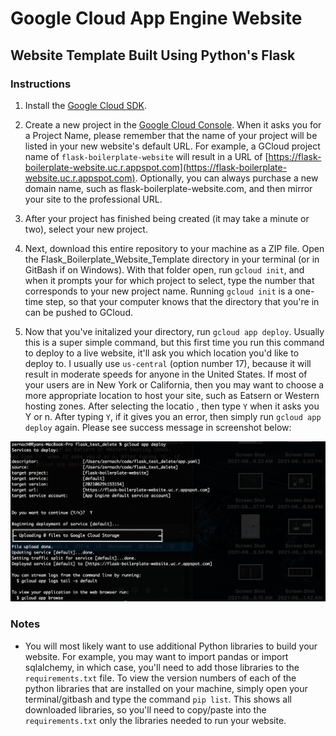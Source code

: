 # Google Cloud App Engine Website
## Website Template Built Using Python's Flask

### Instructions

1. Install the [Google Cloud SDK](https://cloud.google.com/sdk/).

2. Create a new project in the [Google Cloud Console](https://console.cloud.google.com/). When it asks you for a Project Name, please remember that the name of your project will be listed in your new website's default URL. For example, a GCloud project name of `flask-boilerplate-website` will result in a URL of [https://flask-boilerplate-website.uc.r.appspot.com](https://flask-boilerplate-website.uc.r.appspot.com). Optionally, you can always purchase a new domain name, such as flask-boilerplate-website.com, and then mirror your site to the professional URL.

3. After your project has finished being created (it may take a minute or two), select your new project.

4. Next, download this entire repository to your machine as a ZIP file. Open the Flask_Boilerplate_Website_Template directory in your terminal (or in GitBash if on Windows). With that folder open, run `gcloud init`, and when it prompts your for which project to select, type the number that corresponds to your new project name. Running `gcloud init` is a one-time step, so that your computer knows that the directory that you're in can be pushed to GCloud.

5. Now that you've initalized your directory, run `gcloud app deploy`. Usually this is a super simple command, but this first time you run this command to deploy to a live website, it'll ask you which location you'd like to deploy to. I usually use `us-central` (option number 17), because it will result in moderate speeds for anyone in the United States. If most of your users are in New York or California, then you may want to choose a more appropriate location to host your site, such as Eatsern or Western hosting zones. After selecting the locatio , then type `Y` when it asks you Y or n. After typing `Y`, if it gives you an error, then simply run `gcloud app deploy` again. Please see success message in screenshot below:

![Success Message Terminal](static/images/terminal.png)

### Notes

* You will most likely want to use additional Python libraries to build your website. For example, you may want to import pandas or import sqlalchemy, in which case, you'll need to add those libraries to the `requirements.txt` file. To view the version numbers of each of the python libraries that are installed on your machine, simply open your terminal/gitbash and type the command `pip list`. This shows all downloaded libraries, so you'll need to copy/paste into the `requirements.txt` only the libraries needed to run your website.